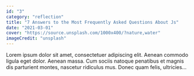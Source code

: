 ```yaml
---
id: "3"
category: "reflection"
title: "7 Answers to the Most Frequently Asked Questions About Js"
date: "2021-03-01"
cover: "https://source.unsplash.com/1000x400/?nature,water"
imageCredit: "unsplash"
---
```


Lorem ipsum dolor sit amet, consectetuer adipiscing elit. Aenean commodo ligula eget dolor. Aenean massa. Cum sociis natoque penatibus et magnis dis parturient montes, nascetur ridiculus mus. Donec quam felis, ultricies...

